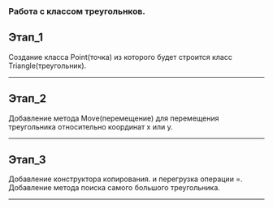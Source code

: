 ### Работа с классом треугольнков.

## Этап_1
Создание класса Point(точка) из которого
будет строится класс Triangle(треугольник).

---


## Этап_2
Добавление метода Move(перемещение) для
перемещения треугольника относительно
координат x или y.

---

## Этап_3
Добавление конструктора копирования.
и перегрузка операции =.
Добавление метода поиска самого
большого треугольника.

---
